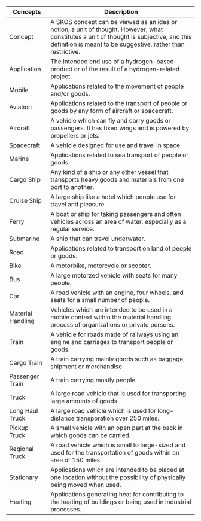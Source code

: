 | Concepts | Description |
| -----------------------------| ------------------------------------------------------------------------------------------------------------- |
| Concept | A SKOS concept can be viewed as an idea or notion; a unit of thought. However, what constitutes a unit of thought is subjective, and this definition is meant to be suggestive, rather than restrictive. |
| Application | The intended end use of a hydrogen-based product or of the result of a hydrogen-related project. |
| Mobile | Applications related to the movement of people and/or goods. |
| Aviation | Applications related to the transport of people or goods by any form of aircraft or spacecraft. |
| Aircraft | A vehicle which can fly and carry goods or passengers. It has fixed wings and is powered by propellers or jets. |
| Spacecraft | A vehicle designed for use and travel in space. |
| Marine | Applications related to sea transport of people or goods. |
| Cargo Ship | Any kind of a ship or any other vessel that transports heavy goods and materials from one port to another. |
| Cruise Ship | A large ship like a hotel which people use for travel and pleasure. |
| Ferry | A boat or ship for taking passengers and often vehicles across an area of water, especially as a regular service. |
| Submarine | A ship that can travel underwater. |
| Road | Applications related to transport on land of people or goods. | 
| Bike | A motorbike, motorcycle or scooter. |
| Bus | A large motorzed vehicle with seats for many people. |
| Car | A road vehicle with an engine, four wheels, and seats for a small number of people. |
| Material Handling | Vehicles which are intended to be used in a mobile context within the material handling process of organizations or private persons. |
| Train | A vehicle for roads made of railways using an engine and carriages to transport people or goods. |
| Cargo Train | A train carrying mainly goods such as baggage, shipment or merchandise. |
| Passenger Train | A train carrying mostly people. |
| Truck | A large road vehicle that is used for transporting large amounts of goods. |
| Long Haul Truck | A large road vehicle which is used for long-distance transporation over 250 miles. |
| Pickup Truck | A small vehicle with an open part at the back in which goods can be carried. |
| Regional Truck | A road vehicle which is small to large-sized and used for the transportation of goods within an area of 150 miles. |
| Stationary | Applications which are intended to be placed at one location without the possibility of physically being moved when used. |
| Heating | Applications generating heat for contributing to the heating of buildings or being used in industrial processes. |